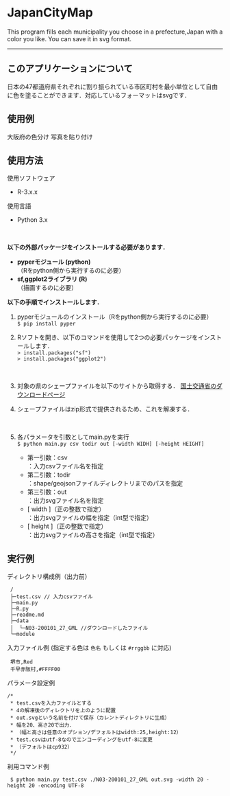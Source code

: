 # JapanCityMap
This program fills each municipality you choose in a prefecture,Japan with a color you like. You can save it in svg format.

---
## このアプリケーションについて
日本の47都道府県それぞれに割り振られている市区町村を最小単位として自由に色を塗ることができます．対応しているフォーマットはsvgです．

## 使用例
大阪府の色分け
写真を貼り付け

## 使用方法
使用ソフトウェア
- R-3.x.x 

使用言語
- Python 3.x
</br>

**以下の外部パッケージをインストールする必要があります．**</br>
- **pyperモジュール (python)**</br>
    （Rをpython側から実行するのに必要）</br>
- **sf,ggplot2ライブラリ (R)**</br>
    （描画するのに必要）</br>

**以下の手順でインストールします．** </br>
1. pyperモジュールのインストール（Rをpython側から実行するのに必要）</br>
`$ pip install pyper` </br>

2. Rソフトを開き、以下のコマンドを使用して2つの必要パッケージをインストールします．</br>
`> install.packages("sf")` </br>
`> install.packages("ggplot2")`</br>
</br>

3. 対象の県のシェープファイルを以下のサイトから取得する．
[国土交通省のダウンロードページ](https://nlftp.mlit.go.jp/ksj/jpgis/datalist/KsjTmplt-N03.html )

4. シェープファイルはzip形式で提供されるため、これを解凍する．
</br>

5. 各パラメータを引数としてmain.pyを実行</br>
 `$ python main.py csv todir out [-width WIDH] [-height HEIGHT] ` </br>

   - 第一引数：csv</br>
   ：入力csvファイル名を指定
   - 第二引数：todir</br>
   ：shape/geojsonファイルディレクトリまでのパスを指定
   - 第三引数：out</br>
   ：出力svgファイル名を指定
   - [ width ]（正の整数で指定）</br>
   ：出力svgファイルの幅を指定（int型で指定）
   - [ height ]（正の整数で指定）</br>
   ：出力svgファイルの高さを指定（int型で指定）


## 実行例

 ディレクトリ構成例（出力前）
```
 /
 ├─test.csv // 入力csvファイル
 ├─main.py
 ├─R.py
 ├─readme.md
 ├─data
 │  └─N03-200101_27_GML //ダウンロードしたファイル
 └─module
```

 入力ファイル例
 (指定する色は `色名` もしくは `#rrggbb` に対応)
```
 堺市,Red
 千早赤阪村,#FFFF00
```

パラメータ設定例
```
/* 
 * test.csvを入力ファイルとする
 * 4の解凍後のディレクトリを上のように配置
 * out.svgという名前を付けて保存（カレントディレクトリに生成）
 * 幅を20、高さ20で出力．
 * （幅と高さは任意のオプション/デフォルトはwidth:25,height:12）
 * test.csvはutf-8なのでエンコーディングをutf-8に変更
 * （デフォルトはcp932）
 */
```
 利用コマンド例
```
 $ python main.py test.csv ./N03-200101_27_GML out.svg -width 20 -height 20 -encoding UTF-8
```



